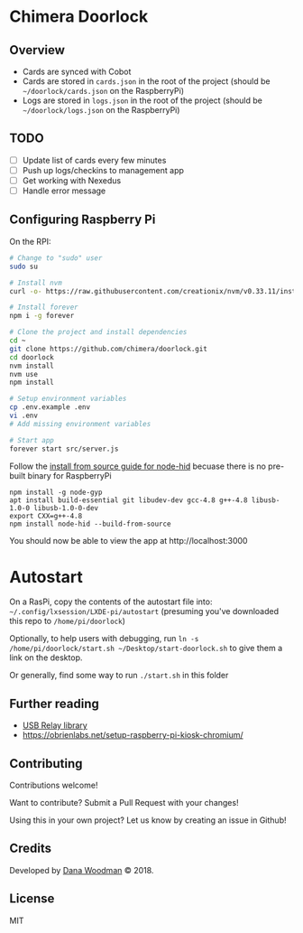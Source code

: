 # Chimera Doorlock

## Overview

-   Cards are synced with Cobot
-   Cards are stored in `cards.json` in the root of the project (should be `~/doorlock/cards.json` on the RaspberryPi)
-   Logs are stored in `logs.json` in the root of the project (should be `~/doorlock/logs.json` on the RaspberryPi)

## TODO

-   [ ] Update list of cards every few minutes
-   [ ] Push up logs/checkins to management app
-   [ ] Get working with Nexedus
-   [ ] Handle error message

## Configuring Raspberry Pi

On the RPI:

```bash
# Change to "sudo" user
sudo su

# Install nvm
curl -o- https://raw.githubusercontent.com/creationix/nvm/v0.33.11/install.sh | bash

# Install forever
npm i -g forever

# Clone the project and install dependencies
cd ~
git clone https://github.com/chimera/doorlock.git
cd doorlock
nvm install
nvm use
npm install

# Setup environment variables
cp .env.example .env
vi .env
# Add missing environment variables

# Start app
forever start src/server.js
```

Follow the [install from source guide for node-hid](https://github.com/node-hid/node-hid#compiling-from-source) becuase there is no pre-built binary for RaspberryPi

```
npm install -g node-gyp
apt install build-essential git libudev-dev gcc-4.8 g++-4.8 libusb-1.0-0 libusb-1.0-0-dev
export CXX=g++-4.8
npm install node-hid --build-from-source
```

You should now be able to view the app at http://localhost:3000

# Autostart

On a RasPi, copy the contents of the autostart file into: `~/.config/lxsession/LXDE-pi/autostart` (presuming you've downloaded this repo to `/home/pi/doorlock`)

Optionally, to help users with debugging, run `ln -s /home/pi/doorlock/start.sh ~/Desktop/start-doorlock.sh` to give them a link on the desktop.

Or generally, find some way to run `./start.sh` in this folder

## Further reading

-   [USB Relay library](https://github.com/darrylb123/usbrelay)
-   https://obrienlabs.net/setup-raspberry-pi-kiosk-chromium/

## Contributing

Contributions welcome!

Want to contribute? Submit a Pull Request with your changes!

Using this in your own project? Let us know by creating an issue in Github!

## Credits

Developed by [Dana Woodman][dana] &copy; 2018.

## License

MIT

[cobot]: https://www.cobot.me/
[dana]: http://danawoodman.com
[jest]: https://facebook.github.io/jest
[latch]: https://www.amazon.com/gp/product/B00V45GWTI
[relay]: http://a.co/d/hbuockB
